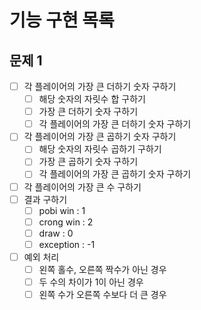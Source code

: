 # 기능 구현 목록

## 문제 1
- [ ] 각 플레이어의 가장 큰 더하기 숫자 구하기
  - [ ] 해당 숫자의 자릿수 합 구하기
  - [ ] 가장 큰 더하기 숫자 구하기
  - [ ] 각 플레이어의 가장 큰 더하기 숫자 구하기

- [ ] 각 플레이어의 가장 큰 곱하기 숫자 구하기
  - [ ] 해당 숫자의 자릿수 곱하기 구하기
  - [ ] 가장 큰 곱하기 숫자 구하기
  - [ ] 각 플레이어의 가장 큰 곱하기 숫자 구하기

- [ ] 각 플레이어의 가장 큰 수 구하기
- [ ] 결과 구하기
  - [ ] pobi win : 1
  - [ ] crong win : 2
  - [ ] draw : 0
  - [ ] exception : -1

- [ ] 예외 처리
  - [ ] 왼쪽 홀수, 오른쪽 짝수가 아닌 경우
  - [ ] 두 수의 차이가 1이 아닌 경우
  - [ ] 왼쪽 수가 오른쪽 수보다 더 큰 경우